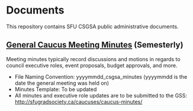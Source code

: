 # Documents
This repository contains SFU CSGSA public administrative documents.

## [General Caucus Meeting Minutes](minutes) (Semesterly)
Meeting minutes typically record discussions and motions in regards to council executive roles, event proposals, budget approvals, and more.
- File Naming Convention: yyyymmdd_csgsa_minutes (yyyymmdd is the date the general meeting was held on)
- Minutes Template: To be updated
- All minutes and executive role updates are to be submitted to the GSS: http://sfugradsociety.ca/caucuses/caucus-minutes/


